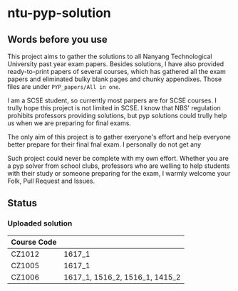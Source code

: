 # ntu-pyp-solution

## Words before you use

This project aims to gather the solutions to all Nanyang Technological University past year exam papers. Besides solutions, I have also provided ready-to-print papers of several courses, which has gathered all the exam papers and eliminated bulky blank pages and chunky appendixes. Those files are under ```PYP_papers/All in one```. 

I am a SCSE student, so currently most parpers are for SCSE courses. I trully hope this project is not limited in SCSE. I know that NBS' regulation prohibits professors providing solutions, but pyp solutions could trully help us when we are preparing for final exams.

The only aim of this project is to gather exeryone's effort and help everyone better prepare for their final fnal exam. I personally do not get any 

Such project could never be complete with my own effort. Whether you are a pyp solver from school clubs, professors who are welling to help students with their study or someone preparing for the exam, I warmly welcome your Folk, Pull Request and Issues.


## Status

### Uploaded solution

| Course Code        |            |  
| ------------- |:--------------| 
| CZ1012      | 1617_1 |
| CZ1005     | 1617_1      |
| CZ1006 | 1617_1, 1516_2, 1516_1, 1415_2    |
